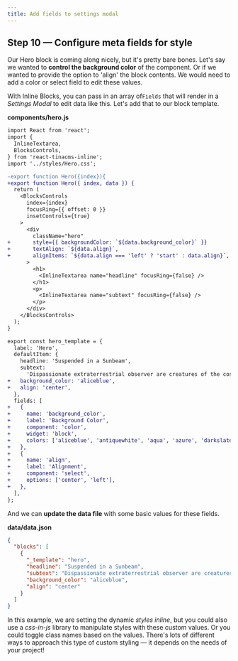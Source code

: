 ```yaml
---
title: Add fields to settings modal
---
```


## Step 10 — Configure meta fields for style

Our Hero block is coming along nicely, but it's pretty bare bones. Let's say we wanted to **control the background color** of the component. Or if we wanted to provide the option to 'align' the block contents. We would need to add a color or select field to edit these values.

With Inline Blocks, you can pass in an array of`Fields` that will render in a _Settings Modal_ to edit data like this. Let's add that to our block template.

**components/hero.js**

```diff
import React from 'react';
import {
  InlineTextarea,
  BlocksControls,
} from 'react-tinacms-inline';
import '../styles/Hero.css';

-export function Hero({index}){
+export function Hero({ index, data }) {
  return (
    <BlocksControls
      index={index}
      focusRing={{ offset: 0 }}
      insetControls={true}
    >
      <div
        className="hero"
+       style={{ backgroundColor: `${data.background_color}` }}
+       textAlign: `${data.align}`,
+       alignItems: `${data.align === 'left' ? 'start' : data.align}`,
      >
        <h1>
          <InlineTextarea name="headline" focusRing={false} />
        </h1>
        <p>
          <InlineTextarea name="subtext" focusRing={false} />
        </p>
      </div>
    </BlocksControls>
  );
}

export const hero_template = {
  label: 'Hero',
  defaultItem: {
    headline: 'Suspended in a Sunbeam',
    subtext:
      'Dispassionate extraterrestrial observer are creatures of the cosmos courage of our questions.',
+   background_color: 'aliceblue',
+   align: 'center',
  },
  fields: [
+   {
+     name: 'background_color',
+     label: 'Background Color',
+     component: 'color',
+     widget: 'block',
+     colors: ['aliceblue', 'antiquewhite', 'aqua', 'azure', 'darkslategray'],
+   },
+   {
+     name: 'align',
+     label: 'Alignment',
+     component: 'select',
+     options: ['center', 'left'],
+   },
  ],
};
```

And we can **update the data file** with some basic values for these fields.

**data/data.json**

```json
{
  "blocks": [
    {
      "_template": "hero",
      "headline": "Suspended in a Sunbeam",
      "subtext": "Dispassionate extraterrestrial observer are creatures of the cosmos courage of our questions inconspicuous motes of rock and gas a mote of dust suspended in a sunbeam great turbulent clouds.",
      "background_color": "aliceblue",
      "align": "center"
    }
  ]
}
```

In this example, we are setting the dynamic _styles inline_, but you could also use a _css-in-js_ library to manipulate styles with these custom values. Or you could toggle class names based on the values. There's lots of different ways to approach this type of custom styling — it depends on the needs of your project!

<!-- *Note:* the color field is pretty janky with the settings modal. We either need to fix it or use another example. -->
